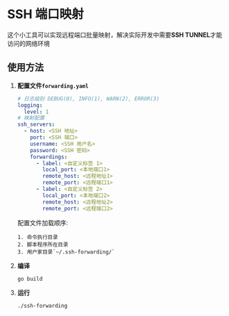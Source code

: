 # SSH 端口映射

这个小工具可以实现远程端口批量映射，解决实际开发中需要**SSH TUNNEL**才能访问的网络环境

## 使用方法

1. **配置文件`forwarding.yaml`**

    ```yaml
    # 日志级别 DEBUG(0), INFO(1), WARN(2), ERROR(3)
    logging:
      level: 1
    # 映射配置  
    ssh_servers:
      - host: <SSH 地址>
        port: <SSH 端口>
        username: <SSH 用户名>
        password: <SSH 密码>
        forwardings:
          - label: <自定义标签 1>
            local_port: <本地端口1>
            remote_host: <远程地址1>
            remote_port: <远程端口1>
          - label: <自定义标签 2>
            local_port: <本地端口2>
            remote_host: <远程地址2>
            remote_port: <远程端口2>
    ```
    配置文件加载顺序:

       1. 命令执行目录
       2. 脚本程序所在目录
       3. 用户家目录`~/.ssh-forwarding/`


2. **编译**

    ```bash
    go build 
    ```

3. **运行**
    ```
    ./ssh-forwarding
    ```